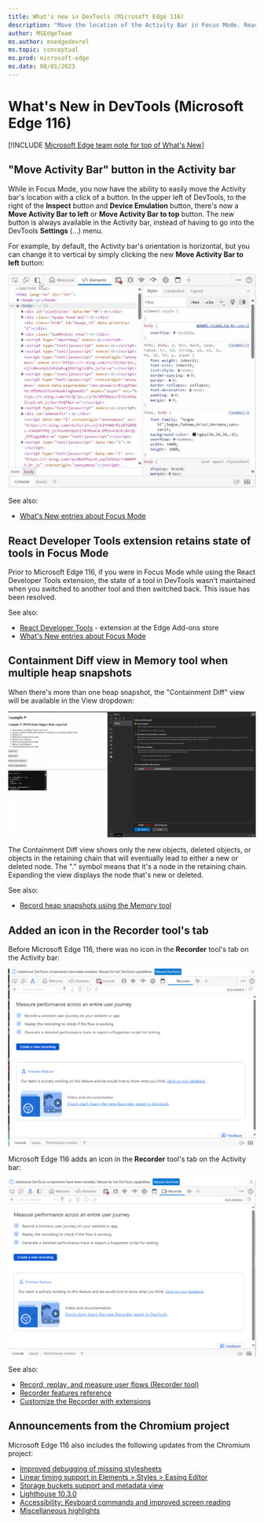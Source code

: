```yaml
---
title: What's new in DevTools (Microsoft Edge 116)
description: "Move the location of the Activity Bar in Focus Mode. React Developer Tools extensions works in Focus Mode.  Containment Diff view in the Memory tool when multiple heap snapshots.  And more."
author: MSEdgeTeam
ms.author: msedgedevrel
ms.topic: conceptual
ms.prod: microsoft-edge
ms.date: 08/01/2023
---
```

# What's New in DevTools (Microsoft Edge 116)

<!-- todo: ms.date above: put date of 116 Stable -->

[!INCLUDE [Microsoft Edge team note for top of What's New](../../includes/edge-whats-new-note.md)]


<!-- ====================================================================== -->
## "Move Activity Bar" button in the Activity bar

While in Focus Mode, you now have the ability to easily move the Activity bar's location with a click of a button.  In the upper left of DevTools, to the right of the **Inspect** button and **Device Emulation** button, there's now a **Move Activity Bar to left** or **Move Activity Bar to top** button.  The new button is always available in the Activity bar, instead of having to go into the DevTools **Settings** (...) menu.

For example, by default, the Activity bar's orientation is horizontal, but you can change it to vertical by simply clicking the new **Move Activity Bar to left** button:

![Moving the location of the Activity Bar in Focus Mode](./devtools-116-images/move-location-activity-bar.gif)

See also:
* [What's New entries about Focus Mode](/search/?scope=Microsoft%20Edge&terms=focus%20mode)
<!--
* [Dec. 2023 blog post about Focus Mode]() - todo: link -->


<!-- ====================================================================== -->
## React Developer Tools extension retains state of tools in Focus Mode

Prior to Microsoft Edge 116, if you were in Focus Mode while using the React Developer Tools extension, the state of a tool in DevTools wasn't maintained when you switched to another tool and then switched back.  This issue has been resolved.

See also:
* [React Developer Tools](https://microsoftedge.microsoft.com/addons/detail/react-developer-tools/gpphkfbcpidddadnkolkpfckpihlkkil) - extension at the Edge Add-ons store
* [What's New entries about Focus Mode](/search/?scope=Microsoft%20Edge&terms=focus%20mode)
<!--
* [Dec. 2023 blog post about Focus Mode]() - todo: link -->


<!-- ====================================================================== -->
## Containment Diff view in Memory tool when multiple heap snapshots

When there's more than one heap snapshot, the "Containment Diff" view will be available in the View dropdown:

![The Containment Diff view in the Memory tool](./devtools-116-images/new-view-memory-panel.gif)

The Containment Diff view shows only the new objects, deleted objects, or objects in the retaining chain that will eventually lead to either a new or deleted node.  The "." symbol means that it's a node in the retaining chain.  Expanding the view displays the node that's new or deleted.

See also:
* [Record heap snapshots using the Memory tool](../../../memory-problems/heap-snapshots.md)


<!-- ====================================================================== -->
## Added an icon in the Recorder tool's tab

<!-- todo: can't just mention update of Recorder tool, since the Recorder tool has never been mentioned or introduced as new in What's New.  Need What's New entry "Microsoft Edge v123 added the Recorder tool from the Chromium engine" -->

Before Microsoft Edge 116, there was no icon in the **Recorder** tool's tab on the Activity bar:

![Recorder panel with no icon](./devtools-116-images/recorder-before.png)

Microsoft Edge 116 adds an icon in the **Recorder** tool's tab on the Activity bar:

![Recorder panel with new icon](./devtools-116-images/recorder-after.png)

See also:
* [Record, replay, and measure user flows (Recorder tool)](https://developer.chrome.com/docs/devtools/recorder)
* [Recorder features reference](https://developer.chrome.com/docs/devtools/recorder/reference)
* [Customize the Recorder with extensions](https://developer.chrome.com/docs/devtools/recorder/extensions)
<!-- todo: link to local articles -->


<!-- ====================================================================== -->
## Announcements from the Chromium project

Microsoft Edge 116 also includes the following updates from the Chromium project:

<!-- todo: maybe delete some links -->
* [Improved debugging of missing stylesheets](https://developer.chrome.com/blog/new-in-devtools-116/#stylesheets)
* [Linear timing support in Elements > Styles > Easing Editor](https://developer.chrome.com/blog/new-in-devtools-116/#linear)
* [Storage buckets support and metadata view](https://developer.chrome.com/blog/new-in-devtools-116/#storage)
* [Lighthouse 10.3.0](https://developer.chrome.com/blog/new-in-devtools-116/#lighthouse)
* [Accessibility: Keyboard commands and improved screen reading](https://developer.chrome.com/blog/new-in-devtools-116/#accessibility)
* [Miscellaneous highlights](https://developer.chrome.com/blog/new-in-devtools-116/#misc)


<!-- ====================================================================== -->
<!-- uncomment if content is copied from developer.chrome.com to this page -->

<!-- > [!NOTE]
> Portions of this page are modifications based on work created and [shared by Google](https://developers.google.com/terms/site-policies) and used according to terms described in the [Creative Commons Attribution 4.0 International License](https://creativecommons.org/licenses/by/4.0).
> The original page for announcements from the Chromium project is [What's New in DevTools (Chrome 116)](https://developer.chrome.com/blog/new-in-devtools-116) and is authored by [Sofia Emelianova](https://developers.google.com/web/resources/contributors#jecelynyeen) (Developer advocate working on Chrome DevTools at Google). -->


<!-- ====================================================================== -->
<!-- uncomment if content is copied from developer.chrome.com to this page -->

<!-- [![Creative Commons License](../../../../media/cc-logo/88x31.png)](https://creativecommons.org/licenses/by/4.0)
This work is licensed under a [Creative Commons Attribution 4.0 International License](https://creativecommons.org/licenses/by/4.0). -->

